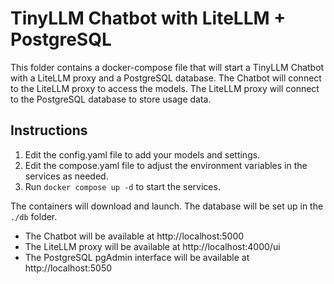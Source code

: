 # TinyLLM Chatbot with LiteLLM + PostgreSQL

This folder contains a docker-compose file that will start a TinyLLM Chatbot with a LiteLLM proxy and a PostgreSQL database.  The Chatbot will connect to the LiteLLM proxy to access the models.  The LiteLLM proxy will connect to the PostgreSQL database to store usage data.

## Instructions

   1. Edit the config.yaml file to add your models and settings.
   2. Edit the compose.yaml file to adjust the environment variables in the services as needed.
   3. Run `docker compose up -d` to start the services.

The containers will download and launch. The database will be set up in the `./db` folder.

- The Chatbot will be available at http://localhost:5000
- The LiteLLM proxy will be available at http://localhost:4000/ui
- The PostgreSQL pgAdmin interface will be available at http://localhost:5050
